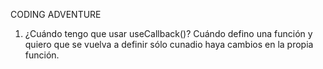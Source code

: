 CODING ADVENTURE

1. ¿Cuándo tengo que usar useCallback()?
   Cuándo defino una función y quiero que se vuelva a definir sólo cunadio haya cambios en la propia función.
